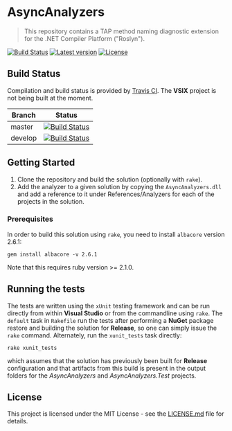 # AsyncAnalyzers
> This repository contains a TAP method naming diagnostic extension for the .NET Compiler Platform ("Roslyn").

[![Build Status](https://travis-ci.org/holthe/AsyncAnalyzers.svg?branch=master)](https://travis-ci.org/holthe/AsyncAnalyzers)
[![Latest version](https://img.shields.io/nuget/v/AsyncAnalyzers.svg)](https://www.nuget.org/packages/AsyncAnalyzers)
[![License](http://img.shields.io/:license-MIT-red.svg)](opensource.org/licenses/mit-license.php)

## Build Status

Compilation and build status is provided by [Travis CI](https://travis-ci.org). The **VSIX** project is not being built at the moment.

Branch|Status
---|---
master|[![Build Status](https://travis-ci.org/holthe/AsyncAnalyzers.svg?branch=master)](https://travis-ci.org/holthe/AsyncAnalyzers)
develop|[![Build Status](https://travis-ci.org/holthe/AsyncAnalyzers.svg?branch=develop)](https://travis-ci.org/holthe/AsyncAnalyzers)

## Getting Started

1. Clone the repository and build the solution (optionally with `rake`).
2. Add the analyzer to a given solution by copying the `AsyncAnalyzers.dll` and add a reference to it under References/Analyzers for each of the projects in the solution.

### Prerequisites

In order to build this solution using `rake`, you need to install `albacore` version 2.6.1:
```
gem install albacore -v 2.6.1
```

Note that this requires ruby version >= 2.1.0.

## Running the tests

The tests are written using the `xUnit` testing framework and can be run directly from within **Visual Studio** or from the commandline using `rake`. The `default` task in `Rakefile` run the tests after performing a **NuGet** package restore and building the solution for **Release**, so one can simply issue the `rake` command. Alternately, run the `xunit_tests` task directly:
```
rake xunit_tests
```

which assumes that the solution has previously been built for **Release** configuration and that artifacts from this build is present in the output folders for the _AsyncAnalyzers_ and _AsyncAnalyzers.Test_ projects.

## License

This project is licensed under the MIT License - see the [LICENSE.md](LICENSE.md) file for details.
